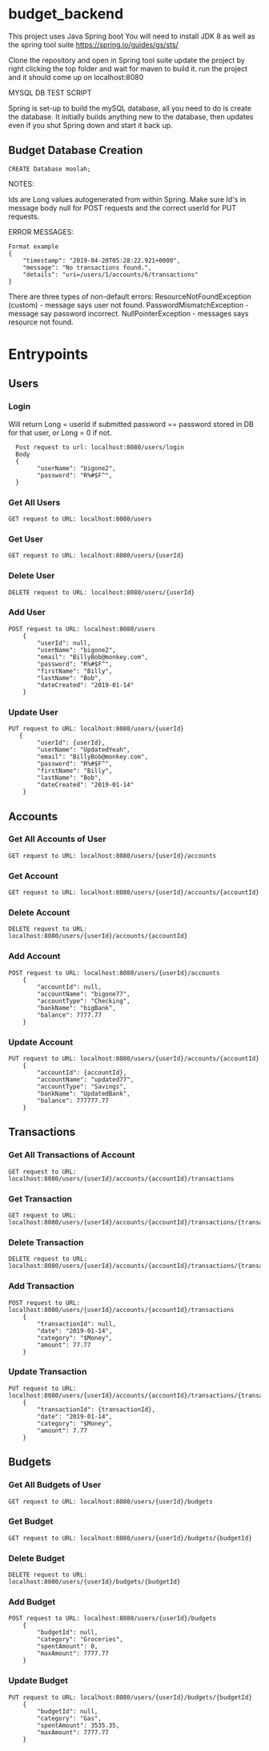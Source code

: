 # budget_backend

This project uses Java Spring boot
You will need to install JDK 8 as well as the spring tool suite
https://spring.io/guides/gs/sts/

Clone the repository and open in Spring tool suite update the project by right clicking the top folder and wait for maven to build it.
run the project and it should come up on localhost:8080

MYSQL DB TEST SCRIPT

Spring is set-up to build the mySQL database, all you need to do is create the database. It initially builds anything new to the database, then updates even if you shut Spring down and start it back up.
## Budget Database Creation

```
CREATE Database moolah;
```

NOTES:

Ids are Long values autogenerated from within Spring.
Make sure Id's in message body null for POST requests and the correct userId for PUT requests.

ERROR MESSAGES:
```
Format example
{
    "timestamp": "2019-04-20T05:28:22.921+0000",
    "message": "No transactions found.",
    "details": "uri=/users/1/accounts/6/transactions"
}
```
  There are three types of non-default errors:
    ResourceNotFoundException (custom) - message says user not found. 
    PasswordMismatchException - message say password incorrect.
    NullPointerException - messages says resource not found.
    
# Entrypoints

## Users
### Login
Will return Long = userId if submitted password == password stored in DB for that user, or Long = 0 if not. 

```
  Post request to url: localhost:8080/users/login
  Body
  {
    	"userName": "bigone2",
    	"password": "R%#$F^",
  } 
```

### Get All Users
```
GET request to URL: localhost:8080/users
```

### Get User
```
GET request to URL: localhost:8080/users/{userId}
```

### Delete User
```
DELETE request to URL: localhost:8080/users/{userId}
```

### Add User
```
POST request to URL: localhost:8080/users
    {
        "userId": null,
    	"userName": "bigone2",
    	"email": "BillyBob@monkey.com",
    	"password": "R%#$F^",
        "firstName": "Billy",
        "lastName": "Bob",
        "dateCreated": "2019-01-14"
    }    
```

### Update User 
```
PUT request to URL: localhost:8080/users/{userId}
   {
    	"userId": {userId},
    	"userName": "UpdatedYeah",
    	"email": "BillyBob@monkey.com",
    	"password": "R%#$F^",
        "firstName": "Billy",
        "lastName": "Bob",
        "dateCreated": "2019-01-14"
    }
```

## Accounts
### Get All Accounts of User
```
GET request to URL: localhost:8080/users/{userId}/accounts
```

### Get Account
```
GET request to URL: localhost:8080/users/{userId}/accounts/{accountId}
```

### Delete Account
```
DELETE request to URL: localhost:8080/users/{userId}/accounts/{accountId}
```

### Add Account 
```
POST request to URL: localhost:8080/users/{userId}/accounts
    {
        "accountId": null,
        "accountName": "bigone77",
        "accountType": "Checking",
        "bankName": "bigBank",
        "balance": 7777.77
    }  
```

### Update Account
```
PUT request to URL: localhost:8080/users/{userId}/accounts/{accountId}
    {
    	"accountId": {accountId},
    	"accountName": "updated77",
        "accountType": "Savings",
        "bankName": "UpdatedBank",
    	"balance": 777777.77
    }
```

## Transactions
### Get All Transactions of Account
```
GET request to URL: localhost:8080/users/{userId}/accounts/{accountId}/transactions
```

### Get Transaction
```
GET request to URL: localhost:8080/users/{userId}/accounts/{accountId}/transactions/{transactionId}
```

### Delete Transaction
```
DELETE request to URL: localhost:8080/users/{userId}/accounts/{accountId}/transactions/{transactionId}
```

### Add Transaction 
```
POST request to URL: localhost:8080/users/{userId}/accounts/{accountId}/transactions
    {
        "transactionId": null,
        "date": "2019-01-14",
        "category": "$Money",
        "amount": 77.77
    }   
```

### Update Transaction 
```
PUT request to URL: localhost:8080/users/{userId}/accounts/{accountId}/transactions/{transactionId}
    {
    	"transactionId": {transactionId},
        "date": "2019-01-14",
    	"category": "$Money",
    	"amount": 7.77
    }
```

## Budgets
### Get All Budgets of User
```
GET request to URL: localhost:8080/users/{userId}/budgets
```

### Get Budget
```
GET request to URL: localhost:8080/users/{userId}/budgets/{budgetId}
```

### Delete Budget
```
DELETE request to URL: localhost:8080/users/{userId}/budgets/{budgetId}
```

### Add Budget 
```
POST request to URL: localhost:8080/users/{userId}/budgets
    {
    	"budgetId": null,
    	"category": "Groceries",
        "spentAmount": 0,
    	"maxAmount": 7777.77
    }
```

### Update Budget 
```
PUT request to URL: localhost:8080/users/{userId}/budgets/{budgetId}
    {
    	"budgetId": null,
    	"category": "Gas",
        "spentAmount": 3535.35,
    	"maxAmount": 7777.77
    }
```

